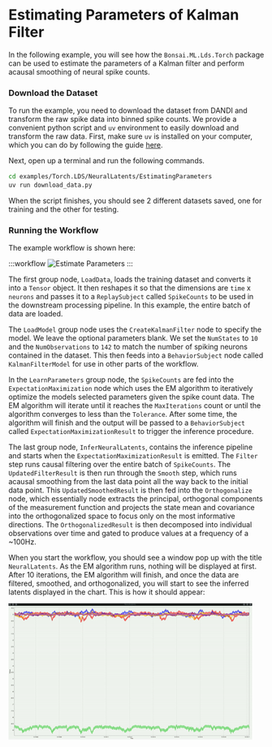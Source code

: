 # Estimating Parameters of Kalman Filter

In the following example, you will see how the `Bonsai.ML.Lds.Torch` package can be used to estimate the parameters of a Kalman filter and perform acausal smoothing of neural spike counts.

### Download the Dataset

To run the example, you need to download the dataset from DANDI and transform the raw spike data into binned spike counts. We provide a convenient python script and `uv` environment to easily download and transform the raw data. First, make sure `uv` is installed on your computer, which you can do by following the guide [here](https://docs.astral.sh/uv/getting-started/installation/).

Next, open up a terminal and run the following commands.

```bash
cd examples/Torch.LDS/NeuralLatents/EstimatingParameters
uv run download_data.py
```

When the script finishes, you should see 2 different datasets saved, one for training and the other for testing.

### Running the Workflow

The example workflow is shown here:

:::workflow
![Estimate Parameters](EstimateParameters.bonsai)
:::

The first group node, `LoadData`, loads the training dataset and converts it into a `Tensor` object. It then reshapes it so that the dimensions are `time` x `neurons` and passes it to a `ReplaySubject` called `SpikeCounts` to be used in the downstream processing pipeline. In this example, the entire batch of data are loaded. 

The `LoadModel` group node uses the `CreateKalmanFilter` node to specify the model. We leave the optional parameters blank. We set the `NumStates` to `10` and the `NumObservations` to `142` to match the number of spiking neurons contained in the dataset. This then feeds into a `BehaviorSubject` node called `KalmanFilterModel` for use in other parts of the workflow.

In the `LearnParameters` group node, the `SpikeCounts` are fed into the `ExpectationMaximization` node which uses the EM algorithm to iteratively optimize the models selected parameters given the spike count data. The EM algorithm will iterate until it reaches the `MaxIterations` count or until the algorithm converges to less than the `Tolerance`. After some time, the algorithm will finish and the output will be passed to a `BehaviorSubject` called `ExpectationMaximizationResult` to trigger the inference procedure.

The last group node, `InferNeuralLatents`, contains the inference pipeline and starts when the `ExpectationMaximizationResult` is emitted. The `Filter` step runs causal filtering over the entire batch of `SpikeCounts`. The `UpdatedFilterResult` is then run through the `Smooth` step, which runs acausal smoothing from the last data point all the way back to the initial data point. This `UpdatedSmoothedResult` is then fed into the `Orthogonalize` node, which essentially node extracts the principal, orthogonal components of the measurement function and projects the state mean and covariance into the orthogonalized space to focus only on the most informative directions. The `OrthogonalizedResult` is then decomposed into individual observations over time and gated to produce values at a frequency of a ~100Hz.

When you start the workflow, you should see a window pop up with the title `NeuralLatents`. As the EM algorithm runs, nothing will be displayed at first. After 10 iterations, the EM algorithm will finish, and once the data are filtered, smoothed, and orthogonalized, you will start to see the inferred latents displayed in the chart. This is how it should appear:

![](./NeuralLatentsEstimatingParameters.gif)
